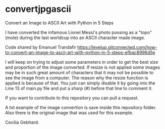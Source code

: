 # convertjpgascii
Convert an Image to ASCII Art with Python in 5 Steps

I have converted the infamous Lionel Messi's photo possing as a "topo" (mole) during the last worldcup into an ASCII character made image.

Code shared by Emanuel Trandafir
https://levelup.gitconnected.com/how-to-convert-an-image-to-ascii-art-with-python-in-5-steps-efbac8996d5e

I will keep on trying to adjust some parameters in order to get the best size and proportion of the image converted. 
If resize is not applied some images may be in such great amount of characters that it may not be possible to see the image from a computer. 
The reason why the resize function is applied is because of that. You just can simply disable it by going into the Line 13 of main.py file 
and put a sharp (#) before that line to comment it.

If you want to contribute to this repository you can pull a request.

A txt example of the image convertion is save inside this repository folder. Also there is the original image that was used for this example.

Cecilia Gebhard.
